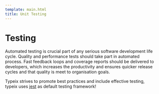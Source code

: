 ```yaml
---
template: main.html
title: Unit Testing
---
```

# Testing
Automated testing is crucial part of any serious software development life cycle.
Quality and performance tests should take part in automated process. Fast feedback loops and
coverage reports should be delivered to developers, which increases the productivity and ensures quicker
release cycles and that quality is meet to organisation goals.

Typeix strives to promote best practices and include effective testing,
typeix uses [jest](https://jestjs.io/) as default testing framework!
